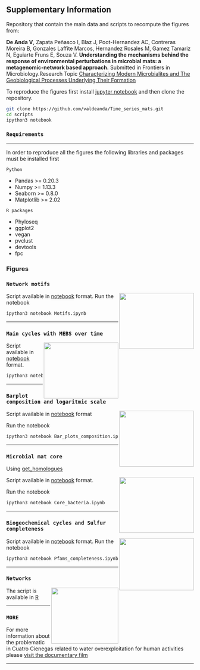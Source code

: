 ## Supplementary Information

Repository that contain the main data and scripts to recompute the figures from: 

**De Anda V**, Zapata Peñasco I, Blaz J, Poot-Hernandez AC, Contreras Moreira B, Gonzales Laffite Marcos, Hernandez Rosales M, Gamez Tamariz N, Eguiarte Fruns E, Souza V. **Understanding the mechanisms behind the response of environmental perturbations in microbial mats: a metagenomic-network based approach.** Submitted in Frontiers in Microbiology.Research Topic [Characterizing Modern Microbialites and The Geobiological Processes Underlying Their Formation](https://www.frontiersin.org/research-topics/5694/characterizing-modern-microbialites-and-the-geobiological-processes-underlying-their-formation)




To reproduce the figures first install [jupyter notebook](http://jupyter.org/install.html) and then clone the repository.  

```bash
git clone https://github.com/valdeanda/Time_series_mats.git
cd scripts 
ipython3 notebook 
```

### `Requirements`

---

In order to reproduce all the figures the following libraries and packages must be installed first 

`Python`
+ Pandas >= 0.20.3 
+ Numpy >= 1.13.3
+ Seaborn >= 0.8.0
+ Matplotlib >= 2.02

`R packages`
+ Phyloseq
+ ggplot2
+ vegan 
+ pvclust
+ devtools 
+ fpc


###  Figures


### `Network motifs`

<img src="https://valdeanda.github.io/Time_series_mats/figures/motifs.png" width="200" height="150" align="right">

Script available in [notebook](https://github.com/valdeanda/Time_series_mats/blob/master/scripts/Motifs.ipynb) format.
Run the notebook

```bash
ipython3 notebook Motifs.ipynb
```


---


### `Main cycles with MEBS over time`


<img src="https://valdeanda.github.io/Time_series_mats/figures/MEBS_mats.png" width="200" height="150" align="right">

Script available in  [notebook](https://github.com/valdeanda/Time_series_mats/blob/master/scripts/MebsInTime.ipynb) format. 


```bash
ipython3 notebook MebsInTime.ipynb
```

---

### `Barplot composition and logaritmic scale`

<img src="https://valdeanda.github.io/Time_series_mats/figures/Barplot.png" width="200" height="150" align="right">

Script available in [notebook](https://github.com/valdeanda/Time_series_mats/blob/master/scripts/Bar_plots_composition.ipynb) format

Run the notebook 

```bash
ipython3 notebook Bar_plots_composition.ipynb
```

---


### `Microbial mat core`

Using [get_homologues](https://github.com/eead-csic-compbio/get_homologues)

<img src="https://valdeanda.github.io/Time_series_mats/figures/Mats_core.png" width="200" height="150" align="right">

Script available in  [notebook](https://github.com/valdeanda/Time_series_mats/blob/master/scripts/Core_bacteria.ipynb) format. 

Run the notebook 

```bash
ipython3 notebook Core_bacteria.ipynb
```

---


### `Biogeochemical cycles and Sulfur completeness`

<img src="https://valdeanda.github.io/Time_series_mats/figures/Heatmap.cycles.uv.png" width="200" height="140" align="right">

Script available in  [notebook](https://github.com/valdeanda/Time_series_mats/blob/master/scripts/Pfams_completeness.ipynb) format.
Run the notebook

```bash
ipython3 notebook Pfams_completeness.ipynb
```

---

### `Networks`

<img src="https://valdeanda.github.io/Time_series_mats/figures/networkA.png" width="180" height="150" align="right">

The script  is available in [R](https://github.com/valdeanda/Time_series_mats/blob/master/scripts/finalToPlot.R)


---
### `MORE`

For more information about the problematic in Cuatro Cienegas related to water overexploitation for human activities please [visit the documentary film](http://documentalcuatrocienegas.com/)


---
